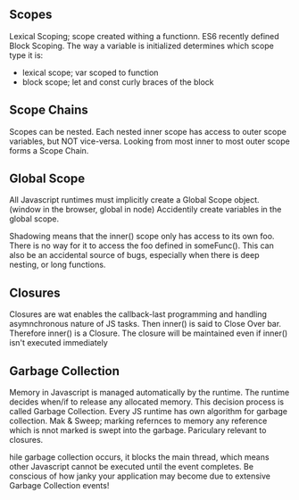 ## Scopes
Lexical Scoping; scope created withing a functionn. ES6 recently defined Block Scoping.
The way a variable is initialized determines which scope type it is:

* lexical scope; var scoped to function
* block scope; let and const curly braces of the block

## Scope Chains
Scopes can be nested. Each nested inner scope has access to outer scope variables, but NOT vice-versa. Looking from most inner to most outer scope forms a Scope Chain.

## Global Scope
All Javascript runtimes must implicitly create a Global Scope object. (window in the browser, global in node) Accidentily create variables in the global scope.

Shadowing means that the inner() scope only has access to its own foo. There is no way for it to access the foo defined in someFunc(). This can also be an accidental source of bugs, especially when there is deep nesting, or long functions.

## Closures
Closures are wat enables the callback-last programming and handling asymnchronous nature of JS tasks. Then inner() is said to Close Over bar. Therefore inner() is a Closure. The closure will be maintained even
if inner() isn't executed immediately

## Garbage Collection
Memory in Javascript is managed automatically by the runtime. The runtime decides when/if to release any allocated memory. This decision process is called Garbage Collection. Every JS runtime has own algorithm for garbage collection. Mak & Sweep; marking refernces to memory any reference which is nnot marked is swept into the garbage. Pariculary relevant to closures.

hile garbage collection occurs, it blocks the
main thread, which means other Javascript cannot be executed until the event
completes. Be conscious of how janky your application may become due to
extensive Garbage Collection events!